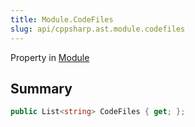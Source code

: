 ```yaml
---
title: Module.CodeFiles
slug: api/cppsharp.ast.module.codefiles
---
```

Property in [Module](/api/cppsharp/ast/module)

## Summary



```csharp
public List<string> CodeFiles { get; };
```

